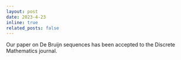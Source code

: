 ```yaml
---
layout: post
date: 2023-4-23
inline: true
related_posts: false
---
```


Our paper on De Bruijn sequences has been accepted to the Discrete Mathematics journal.